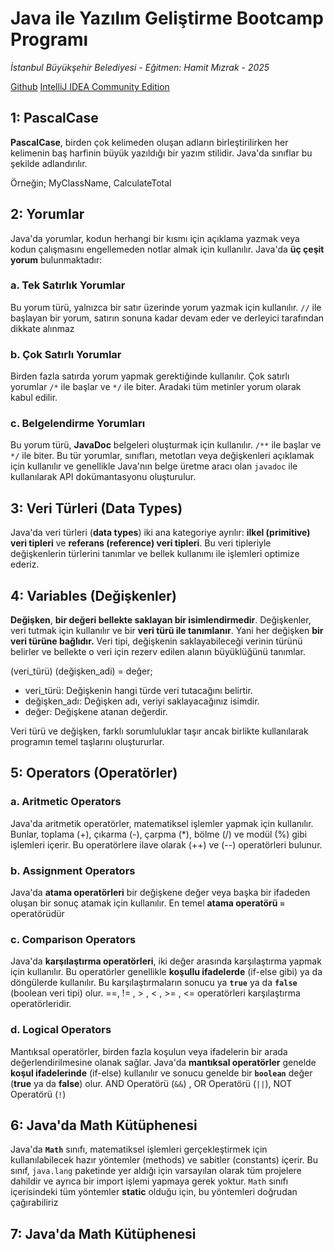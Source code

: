  # Java ile Yazılım Geliştirme Bootcamp Programı 
 *İstanbul Büyükşehir Belediyesi* - *Eğitmen: Hamit Mızrak* - *2025*

[Github](https://github.com/emmresimmsek/TechIstanbulJavaBootcamp.git)
[IntelliJ IDEA Community Edition](https://www.jetbrains.com/idea/download/?section=windows)


## 1: PascalCase
**PascalCase**, birden çok kelimeden oluşan adların birleştirilirken her kelimenin baş harfinin büyük yazıldığı bir yazım stilidir.
Java'da sınıflar bu şekilde adlandırılır. 

Örneğin; MyClassName, CalculateTotal

## 2: Yorumlar
Java'da yorumlar, kodun herhangi bir kısmı için açıklama yazmak veya kodun çalışmasını engellemeden notlar almak için kullanılır. Java'da **üç çeşit yorum** bulunmaktadır:
### a. Tek Satırlık Yorumlar 
Bu yorum türü, yalnızca bir satır üzerinde yorum yazmak için kullanılır. `//` ile başlayan bir yorum, satırın sonuna kadar devam eder ve derleyici tarafından dikkate alınmaz
### b. Çok Satırlı Yorumlar
Birden fazla satırda yorum yapmak gerektiğinde kullanılır. Çok satırlı yorumlar `/*` ile başlar ve `*/` ile biter. Aradaki tüm metinler yorum olarak kabul edilir.
### c. Belgelendirme Yorumları 
Bu yorum türü, **JavaDoc** belgeleri oluşturmak için kullanılır. `/**` ile başlar ve `*/` ile biter. Bu tür yorumlar, sınıfları, metotları veya değişkenleri açıklamak için kullanılır ve genellikle Java'nın belge üretme aracı olan `javadoc` ile kullanılarak API dokümantasyonu oluşturulur.

## 3: Veri Türleri (Data Types)
Java'da veri türleri (**data types**) iki ana kategoriye ayrılır: **ilkel (primitive) veri tipleri** ve **referans (reference) veri tipleri**. Bu veri tipleriyle değişkenlerin türlerini tanımlar ve bellek kullanımı ile işlemleri optimize ederiz.

## 4: Variables (Değişkenler)
**Değişken**, **bir değeri bellekte saklayan bir isimlendirmedir**.
Değişkenler, veri tutmak için kullanılır ve bir **veri türü ile tanımlanır**. Yani her değişken **bir veri türüne bağlıdır.**
Veri tipi, değişkenin saklayabileceği verinin türünü belirler ve bellekte o veri için rezerv edilen alanın büyüklüğünü tanımlar.


(veri_türü) (değişken_adi) = değer;
- veri_türü: Değişkenin hangi türde veri tutacağını belirtir.
- değişken_adı: Değişken adı, veriyi saklayacağınız isimdir.
- değer: Değişkene atanan değerdir.


Veri türü ve değişken, farklı sorumluluklar taşır ancak birlikte kullanılarak programın temel taşlarını oluştururlar.

## 5: Operators (Operatörler)
### a. Aritmetic Operators 
Java'da aritmetik operatörler, matematiksel işlemler yapmak için kullanılır. Bunlar, toplama (+), çıkarma (-), çarpma (*), bölme (/) ve modül (%) gibi işlemleri içerir.
Bu operatörlere ilave olarak (++) ve (--) operatörleri bulunur.
### b. Assignment Operators
Java'da **atama operatörleri** bir değişkene değer veya başka bir ifadeden oluşan bir sonuç atamak için kullanılır. En temel **atama operatörü** **`=`** operatörüdür
### c. Comparison Operators
Java'da **karşılaştırma operatörleri**, iki değer arasında karşılaştırma yapmak için kullanılır. Bu operatörler genellikle **koşullu ifadelerde** (if-else gibi) ya da döngülerde kullanılır. Bu karşılaştırmaların sonucu ya **`true`** ya da **`false`** (boolean veri tipi) olur.
==, != , > , < , >= , <= operatörleri karşılaştırma operatörleridir.
### d. Logical Operators
Mantıksal operatörler, birden fazla koşulun veya ifadelerin bir arada değerlendirilmesine olanak sağlar. Java'da **mantıksal operatörler** genelde **koşul ifadelerinde** (if-else) kullanılır ve sonucu genelde bir **`boolean`** değer (**true** ya da **false**) olur.
AND Operatörü (`&&`) , OR Operatörü (`||`), NOT Operatörü (`!`)

## 6: Java'da Math Kütüphenesi
Java'da **`Math`** sınıfı, matematiksel işlemleri gerçekleştirmek için kullanılabilecek hazır yöntemler (methods) ve sabitler (constants) içerir. Bu sınıf, `java.lang` paketinde yer aldığı için varsayılan olarak tüm projelere dahildir ve ayrıca bir import işlemi yapmaya gerek yoktur.
`Math` sınıfı içerisindeki tüm yöntemler **static** olduğu için, bu yöntemleri doğrudan çağırabiliriz
## 7: Java'da Math Kütüphenesi










